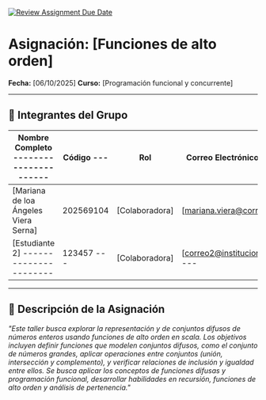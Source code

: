 [![Review Assignment Due Date](https://classroom.github.com/assets/deadline-readme-button-22041afd0340ce965d47ae6ef1cefeee28c7c493a6346c4f15d667ab976d596c.svg)](https://classroom.github.com/a/lEw1Qm1j)
# Asignación: [Funciones de alto orden]

**Fecha:** [06/10/2025]
**Curso:** [Programación funcional y concurrente]

---

## 👥 Integrantes del Grupo

| Nombre Completo ----------------------| Código ---| Rol            | Correo Electrónico    ------------    |
| ------------------------------------- | --------- | -------------- | ------------------------------------- |
| [Mariana de loa Ángeles Viera Serna]  | 202569104 | [Colaboradora] | [mariana.viera@correounivalle.edu.co] |
| [Estudiante 2]  ----------------------| 123457 ---| [Colaboradora] | [correo2@institucion.edu]------------ |

---

## 📌 Descripción de la Asignación

_"Este taller busca explorar la representación y de conjuntos difusos de números enteros usando funciones de alto orden en scala. Los objetivos incluyen definir funciones que modelen conjuntos difusos, como el conjunto de números grandes, aplicar operaciones entre conjuntos (unión, intersección y complemento), y verificar relaciones de inclusión y igualdad entre ellos. Se busca aplicar los conceptos de funciones difusas y programación funcional, desarrollar habilidades en recursión, funciones de alto orden y análisis de pertenencia."_
